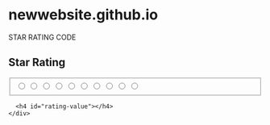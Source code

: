 # newwebsite.github.io

STAR RATING CODE

<!DOCTYPE html>
<html lang="en">

<head>
  <meta charset="UTF-8">
  <meta name="viewport" content="width=device-width, initial-scale=1.0">
  <title>Star rating</title>
  <link rel="stylesheet" href="style.css">
</head>

<body>
  <div class="container">
    <div class="rating-wrap">
      <h2>Star Rating</h2>
      <div class="center">
        <fieldset class="rating">
          <input type="radio" id="star5" name="rating" value="5" /><label for="star5" class="full"
            title="Awesome"></label>
          <input type="radio" id="star4.5" name="rating" value="4.5" /><label for="star4.5" class="half"></label>
          <input type="radio" id="star4" name="rating" value="4" /><label for="star4" class="full"></label>
          <input type="radio" id="star3.5" name="rating" value="3.5" /><label for="star3.5" class="half"></label>
          <input type="radio" id="star3" name="rating" value="3" /><label for="star3" class="full"></label>
          <input type="radio" id="star2.5" name="rating" value="2.5" /><label for="star2.5" class="half"></label>
          <input type="radio" id="star2" name="rating" value="2" /><label for="star2" class="full"></label>
          <input type="radio" id="star1.5" name="rating" value="1.5" /><label for="star1.5" class="half"></label>
          <input type="radio" id="star1" name="rating" value="1" /><label for="star1" class="full"></label>
          <input type="radio" id="star0.5" name="rating" value="0.5" /><label for="star0.5" class="half"></label>
        </fieldset>
      </div>

      <h4 id="rating-value"></h4>
    </div>
  </div>

  <script src="star-ratings.js"></script>
</body>

</html>
